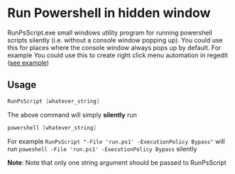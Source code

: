 # Run Powershell in hidden window

RunPsScript.exe small windows utility program for running powershell scripts
silently (i.e. without a console window popping up). You could use this for
places where the console window always pops up by default. For example You
could use this to create right click menu automation in regedit
([see example](https://gist.github.com/etcetra7n/569ee8a34eb773e5de917f653f921e0a))

## Usage

```powershell
RunPsScript [whatever_string]
```

The above command will simply **silently** run

```powershell
powershell [whatever_string]
```

For example `RunPsScript "-File 'run.ps1' -ExecutionPolicy Bypass"` will run
`poweshell -File 'run.ps1' -ExecutionPolicy Bypass` silently

**Note**: Note that only one string argument should be passed to RunPsScript